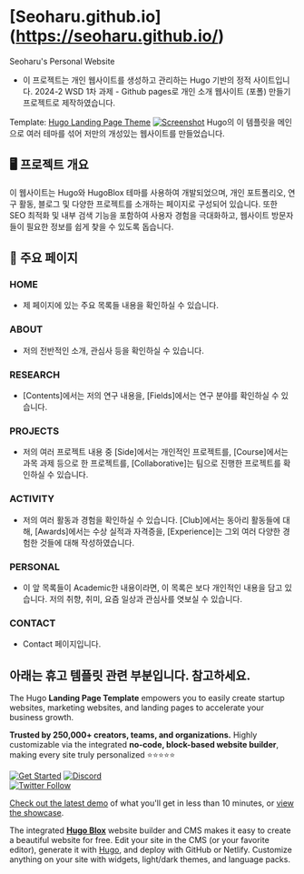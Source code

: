 # [Seoharu.github.io] (https://seoharu.github.io/)

Seoharu's Personal Website
- 이 프로젝트는 개인 웹사이트를 생성하고 관리하는 Hugo 기반의 정적 사이트입니다. 
2024-2 WSD 1차 과제 - Github pages로 개인 소개 웹사이트 (포폴) 만들기 프로젝트로 제작하였습니다.



Template: [Hugo Landing Page Theme](https://github.com/HugoBlox/theme-landing-page)
[![Screenshot](https://raw.githubusercontent.com/HugoBlox/theme-landing-page/main/.github/preview.webp)](https://hugoblox.com/templates/)
Hugo의 이 템플릿을 메인으로 여러 테마를 섞어 저만의 개성있는 웹사이트를 만들었습니다. 

## 🖥️  프로젝트 개요
이 웹사이트는 Hugo와 HugoBlox 테마를 사용하여 개발되었으며, 개인 포트폴리오, 연구 활동, 블로그 및 다양한 프로젝트를 소개하는 페이지로 구성되어 있습니다.
또한 SEO 최적화 및 내부 검색 기능을 포함하여 사용자 경험을 극대화하고, 웹사이트 방문자들이 필요한 정보를 쉽게 찾을 수 있도록 돕습니다.

## 🚀  주요 페이지
### HOME
- 제 페이지에 있는 주요 목록들 내용을 확인하실 수 있습니다.
### ABOUT
- 저의 전반적인 소개, 관심사 등을 확인하실 수 있습니다.
### RESEARCH
- [Contents]에서는 저의 연구 내용을, [Fields]에서는 연구 분야를 확인하실 수 있습니다.
### PROJECTS
- 저의 여러 프로젝트 내용 중 [Side]에서는 개인적인 프로젝트를, [Course]에서는 과목 과제 등으로 한 프로젝트를, [Collaborative]는 팀으로 진행한 프로젝트를 확인하실 수 있습니다.
### ACTIVITY
- 저의 여러 활동과 경험을 확인하실 수 있습니다. [Club]에서는 동아리 활동들에 대해, [Awards]에서는 수상 실적과 자격증을, [Experience]는 그외 여러 다양한 경험한 것들에 대해 작성하였습니다.
### PERSONAL
- 이 앞 목록들이 Academic한 내용이라면, 이 목록은 보다 개인적인 내용을 담고 있습니다. 저의 취향, 취미, 요즘 일상과 관심사를 엿보실 수 있습니다.
### CONTACT
- Contact 페이지입니다.




## 아래는 휴고 템플릿 관련 부분입니다. 참고하세요.
The Hugo **Landing Page Template** empowers you to easily create startup websites, marketing websites, and landing pages to accelerate your business growth.

️**Trusted by 250,000+ creators, teams, and organizations.** Highly customizable via the integrated **no-code, block-based website builder**, making every site truly personalized ⭐⭐⭐⭐⭐

[![Get Started](https://img.shields.io/badge/-Get%20started-ff4655?style=for-the-badge)](https://hugoblox.com/templates/)
[![Discord](https://img.shields.io/discord/722225264733716590?style=for-the-badge)](https://discord.com/channels/722225264733716590/742892432458252370/742895548159492138)  
[![Twitter Follow](https://img.shields.io/twitter/follow/GetResearchDev?label=Follow%20on%20Twitter)](https://twitter.com/GetResearchDev)

[Check out the latest demo](https://theme-landing-page.netlify.app) of what you'll get in less than 10 minutes, or [view the showcase](https://hugoblox.com/creators/).

The integrated [**Hugo Blox**](https://hugoblox.com) website builder and CMS makes it easy to create a beautiful website for free. Edit your site in the CMS (or your favorite editor), generate it with [Hugo](https://github.com/gohugoio/hugo), and deploy with GitHub or Netlify. Customize anything on your site with widgets, light/dark themes, and language packs.



